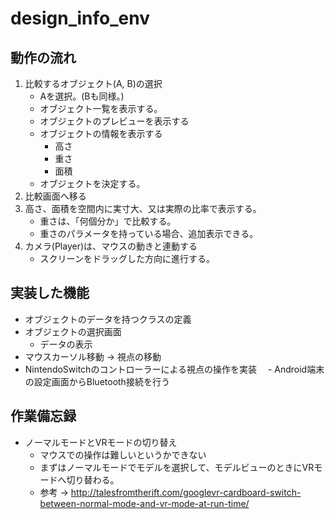 # **design_info_env**

## **動作の流れ**
1. 比較するオブジェクト(A, B)の選択
    - Aを選択。(Bも同様。)
    - オブジェクト一覧を表示する。
    - オブジェクトのプレビューを表示する
    - オブジェクトの情報を表示する
      - 高さ
      - 重さ
      - 面積
    - オブジェクトを決定する。
2. 比較画面へ移る
3. 高さ、面積を空間内に実寸大、又は実際の比率で表示する。
    - 重さは、「何個分か」で比較する。
    - 重さのパラメータを持っている場合、追加表示できる。
4. カメラ(Player)は、マウスの動きと連動する
    - スクリーンをドラッグした方向に進行する。

## 実装した機能
- オブジェクトのデータを持つクラスの定義
- オブジェクトの選択画面
  - データの表示
- マウスカーソル移動 -> 視点の移動
- NintendoSwitchのコントローラーによる視点の操作を実装
　- Android端末の設定画面からBluetooth接続を行う

## 作業備忘録
- ノーマルモードとVRモードの切り替え
    - マウスでの操作は難しいというかできない
    - まずはノーマルモードでモデルを選択して、モデルビューのときにVRモードへ切り替わる。
    - 参考 -> http://talesfromtherift.com/googlevr-cardboard-switch-between-normal-mode-and-vr-mode-at-run-time/
